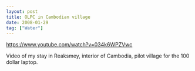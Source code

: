 ```yaml
---
layout: post
title: OLPC in Cambodian village
date: 2008-01-29
tag: ["Water"]
---
```


https://www.youtube.com/watch?v=034k6WPZVwc  

Video of my stay in Reaksmey, interior of Cambodia, pilot village for the 100 dollar laptop.